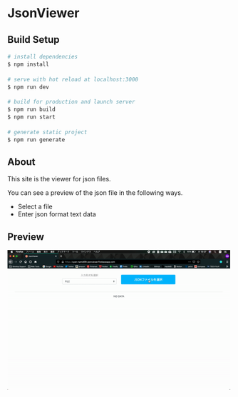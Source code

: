 # JsonViewer
## Build Setup

```bash
# install dependencies
$ npm install

# serve with hot reload at localhost:3000
$ npm run dev

# build for production and launch server
$ npm run build
$ npm run start

# generate static project
$ npm run generate
```

## About
This site is the viewer for json files.

You can see a preview of the json file in the following ways.
* Select a file
* Enter json format text data

## Preview
<img src="./DATA/preview.gif" width="500">